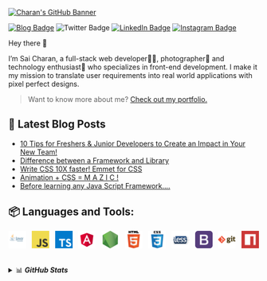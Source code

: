 [![Charan's GitHub Banner](./BannerImage.jpg)](https://charandev.com)

[![Blog Badge](https://img.shields.io/badge/charandev.com-TechBlog-informational?logo=personal&style=flat-square)](https://charandev.com)
![Twitter Badge](https://img.shields.io/twitter/follow/devallacharan?logo=twitter&style=flat-square)
[![LinkedIn Badge](https://img.shields.io/badge/LinkedIn-Profile-informational?logo=linkedin&style=flat-square)](https://www.linkedin.com/in/devalla-sai-charan-a85a7ab9/)
[![Instagram Badge](https://img.shields.io/badge/Instagram-Profile-informational?logo=instagram&style=flat-square)](https://www.instagram.com/charandev.io/)

Hey there 👋 

I’m Sai Charan, a full-stack web developer👨‍💻, photographer📸 and technology enthusiast📱 who specializes in front-end development. I make it my mission to translate user requirements into real world applications with pixel perfect designs.

> Want to know more about me?  [Check out my portfolio.](https://charandev.com/about-saicharan)


## 📝 Latest Blog Posts

<!-- BLOG-POST-LIST:START -->
- [10 Tips for Freshers &amp; Junior Developers to Create an Impact in Your New Team!](https://charandev.com/10-tips-for-freshers-and-junior-developers-to-create-an-impact-in-your-new-team)
- [Difference between a Framework and Library](https://charandev.com/difference-between-a-framework-and-library)
- [Write CSS 10X faster! Emmet for CSS](https://charandev.com/write-css-10x-faster-emmet-for-css)
- [Animation + CSS = M A Z I C !](https://charandev.com/animation-css-m-a-z-i-c)
- [Before learning any Java Script Framework....](https://charandev.com/before-learning-any-java-script-framework)
<!-- BLOG-POST-LIST:END -->

## 📦 Languages and Tools: 

<code><img height="35" src="https://raw.githubusercontent.com/github/explore/80688e429a7d4ef2fca1e82350fe8e3517d3494d/topics/java/java.png"></code>&nbsp;&nbsp;
<code><img height="35" src="https://raw.githubusercontent.com/github/explore/80688e429a7d4ef2fca1e82350fe8e3517d3494d/topics/javascript/javascript.png"></code>&nbsp;&nbsp;
<code><img height="35" src="https://raw.githubusercontent.com/github/explore/80688e429a7d4ef2fca1e82350fe8e3517d3494d/topics/typescript/typescript.png"></code>&nbsp;&nbsp;
<code><img height="35" src="https://raw.githubusercontent.com/github/explore/80688e429a7d4ef2fca1e82350fe8e3517d3494d/topics/angular/angular.png"></code>&nbsp;&nbsp;
<code><img height="35" src="https://raw.githubusercontent.com/github/explore/80688e429a7d4ef2fca1e82350fe8e3517d3494d/topics/nodejs/nodejs.png"></code>&nbsp;&nbsp;
<code><img height="35" src="https://raw.githubusercontent.com/github/explore/80688e429a7d4ef2fca1e82350fe8e3517d3494d/topics/html/html.png"></code>&nbsp;&nbsp;
<code><img height="35" src="https://raw.githubusercontent.com/github/explore/80688e429a7d4ef2fca1e82350fe8e3517d3494d/topics/css/css.png"></code>&nbsp;&nbsp;
<code><img height="35" src="https://raw.githubusercontent.com/github/explore/80688e429a7d4ef2fca1e82350fe8e3517d3494d/topics/less/less.png"></code>&nbsp;&nbsp;
<code><img height="35" src="https://raw.githubusercontent.com/github/explore/80688e429a7d4ef2fca1e82350fe8e3517d3494d/topics/bootstrap/bootstrap.png"></code>&nbsp;&nbsp;
<code><img height="35" src="https://raw.githubusercontent.com/github/explore/80688e429a7d4ef2fca1e82350fe8e3517d3494d/topics/git/git.png"></code>&nbsp;&nbsp;
<code><img height="35" src="https://raw.githubusercontent.com/github/explore/80688e429a7d4ef2fca1e82350fe8e3517d3494d/topics/npm/npm.png"></code>&nbsp;&nbsp;


<details>
  <summary>📊 <b><i>GitHub Stats</i></b></summary> <br>
  <img src="https://github-readme-stats.vercel.app/api?username=charandev&show_icons=true&theme=gotham" alt="Sai Charan GitHub Stats" />
</details>
<!---
charandev/charandev is a ✨ special ✨ repository because its `README.md` (this file) appears on your GitHub profile.
You can click the Preview link to take a look at your changes.
--->
